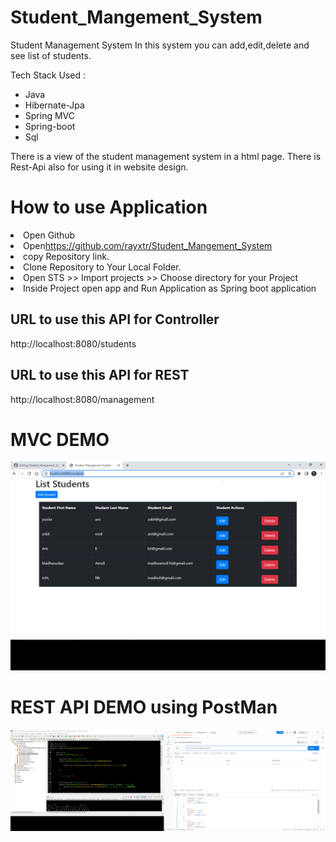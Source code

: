 # Student_Mangement_System

Student Management System 
In this system you can add,edit,delete and see list of students. 

Tech Stack Used : 
<ul>
<li>Java</li>
<li>Hibernate-Jpa</li>
<li>Spring MVC</li>
<li>Spring-boot</li>
<li>Sql</li>
</ul>

There is a view of the student management system in a html page. 
There is Rest-Api also for using it in website design.
<h1>How to use Application</h1>
<li>Open Github</li>
<li>Open<a href="https://github.com/rayxtr/Student_Mangement_System">https://github.com/rayxtr/Student_Mangement_System</a></li>
<li>copy Repository link.</li>
<li>Clone Repository to Your Local Folder.</li>
<li>Open STS >> Import projects >> Choose directory for your Project</li>
<li>Inside Project open app and Run Application as Spring boot application</li>
<h2>URL to use this API for Controller</h2>http://localhost:8080/students
<h2>URL to use this API for REST </h2>http://localhost:8080/management
<h1>MVC DEMO</h1>
<img src="https://github.com/rayxtr/Student_Mangement_System/blob/main/Screenshot%20(35).png?raw=true"/>

<h1>REST API DEMO using PostMan</h1>
<img src ="https://github.com/rayxtr/Student_Mangement_System/blob/main/Screenshot%20(36).png?raw=true"/>


